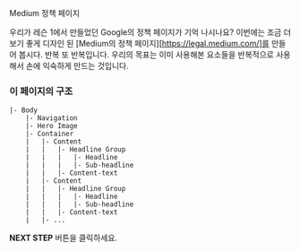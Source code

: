 Medium 정책 페이지

우리가 레슨 1에서 만들었던 Google의 정책 페이지가 기억 나시나요? 이번에는 조금 더 보기 좋게 디자인 된 [Medium의 정책 페이지][https://legal.medium.com/]를 만들어 봅시다. 반복 또 반복입니다. 우리의 목표는 이미 사용해본 요소들을 반복적으로 사용해서 손에 익숙하게 만드는 것입니다.

### **이 페이지의 구조**

```
|- Body
    |- Navigation
    |- Hero Image
    |- Container
    |   |- Content
    |   |   |- Headline Group
    |   |   |   |- Headline
    |   |   |   |- Sub-headline
    |   |   |- Content-text
    |   |- Content
    |   |   |- Headline Group
    |   |   |   |- Headline
    |   |   |   |- Sub-headline
    |   |   |- Content-text
    |   |- ...
```



**NEXT STEP** 버튼을 클릭하세요.
